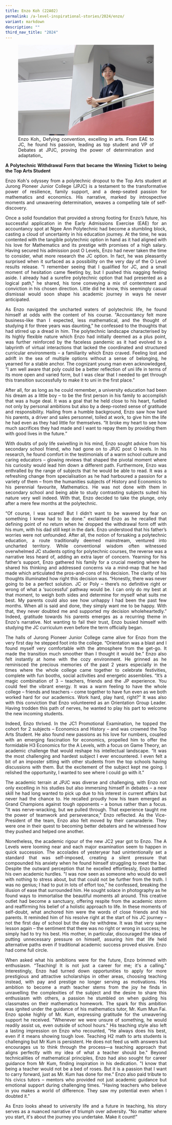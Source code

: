 ```yaml
---
title: Enzo Koh (22A02)
permalink: /a-level-inspirational-stories/2024/enzo/
variant: markdown
description: ""
third_nav_title: "2024"
---
```

<div align="justify">

<figure>
<img src="/images/Accomplishment/2024%20Inspiring/enzo.jpg">
<figcaption>Enzo Koh_ Defying convention, excelling in arts. From EAE to JC, he found his passion, leading as top student and VP of Debates at JPJC, proving the power of determination and adaptation_</figcaption></figure>

<b>A Polytechnic Withdrawal Form that became the Winning Ticket to being the Top Arts Student</b>

<p>Enzo Koh's odyssey from a polytechnic dropout to the Top Arts student at Jurong Pioneer Junior College (JPJC) is a testament to the transformative power of resilience, family support, and a deep-seated passion for mathematics and economics. His narrative, marked by introspective moments and unwavering determination, weaves a compelling tale of self-discovery.</p>

<p>Once a solid foundation that provided a strong footing for Enzo’s future, his successful application in the Early Admissions Exercise (EAE) for an accountancy spot at Ngee Ann Polytechnic had become a stumbling block, casting a cloud of uncertainty in his education journey. At the time, he was contented with the tangible polytechnic option in hand as it had aligned with his love for Mathematics and its prestige with promises of a high salary. Having secured his admission post O Levels, Enzo had never taken the time to consider, what more research the JC option. In fact, he was pleasantly surprised when it surfaced as a possibility on the very day of the O Level results release. "I remember seeing that I qualified for JC, and a small moment of hesitation came fleeting by, but I pushed this nagging feeling aside. I already had a surefire polytechnic option that had presented as a logical path," he shared, his tone conveying a mix of contentment and conviction in his chosen direction. Little did he know, this seemingly casual dismissal would soon shape his academic journey in ways he never anticipated.</p>

<p>As Enzo navigated the uncharted waters of polytechnic life, he found himself at odds with the content of his course. "Accountancy felt more business-like than I expected, less mathematical, and the thought of studying it for three years was daunting," he confessed to the thoughts that had stirred up a dread in him. The polytechnic landscape characterised by its highly flexible nature which Enzo had initially deemed as a plus point, was further reinforced by the faceless pandemic as it had evolved to a labyrinth of virtual interactions that lacked the coordinated and structured curricular environments – a familiarity which Enzo craved. Feeling lost and adrift in the sea of multiple options without a sense of belonging, he yearned for a stable anchor. The cognizant young man even acknowledged, “I am well aware that poly could be a better reflection of uni life in terms of its more open and varied form, but I was clear that I needed to get through this transition successfully to make it to uni in the first place.” </p>

<p>After all, for as long as he could remember, a university education had been his dream as a little boy – to be the first person in his family to accomplish that was a huge deal. It was a goal that he held close to his heart, fuelled not only by personal ambitions but also by a deep-rooted sense of gratitude and responsibility. Hailing from a humble background, Enzo saw how hard his parents, a driver and sales personnel, toiled at work, to give him the life he had even as they had little for themselves. “It broke my heart to see how much sacrifices they had made and I want to repay them by providing them with good lives in the future.” </p>

<p>With doubts of poly life swivelling in his mind, Enzo sought advice from his secondary school friend, who had gone on to JPJC post O levels. In his research, he found comfort in the testimonials of a warm school culture and caring educators – glowing reviews that shaped the pivotal moment where his curiosity would lead him down a different path. Furthermore, Enzo was enthralled by the range of subjects that he would be able to read. It was a refreshing change from specialisation as he had harboured a passion for a variety of them – from the humanities subjects of History and Economics to his perennial favourite, Mathematics. He was not done with them in secondary school and being able to study contrasting subjects suited his nature very well indeed. With that, Enzo decided to take the plunge, only after a mere few months at the polytechnic.</p>

<p>“Of course, I was scared! But I didn’t want to be wavered by fear on something I knew had to be done.” exclaimed Enzo as he recalled that defining point of no return when he dropped the withdrawal form off with his mum, with his dad still kept in the dark. Enzo understood that his father’s worries were not unfounded. After all, the notion of forsaking a polytechnic education, a route traditionally deemed mainstream, ventured into uncharted territory. While conventional wisdom often witnessed overwhelmed JC students opting for polytechnic courses, the reverse was a narrative less heard of, adding an extra layer of concern. Yearning for his father’s support, Enzo gathered his family for a crucial meeting where he shared his thinking and addressed concerns via a mind-map that he had made which articulated the pros-and-cons of his decision. The clarity of his thoughts illuminated how right this decision was. “Honestly, there was never going to be a perfect solution. JC or Poly – there’s no definitive right or wrong of what a ‘successful’ pathway would be. I can only do my best at that moment, to weigh both sides and determine for myself what suits me best. My parents could also see how unhappy I had been the past few months. When all is said and done, they simply want me to be happy. With that, they never doubted me and supported my decision wholeheartedly.” Indeed, gratitude towards his parents emerges as a recurring theme in Enzo's narrative. Not wanting to fail their trust, Enzo busied himself with studying the JC curriculum even before the term officially began. </p><p>

</p><p>The halls of Jurong Pioneer Junior College came alive for Enzo from the very first day he stepped foot into the college. “Orientation was a blast and I found myself very comfortable with the atmosphere from the get-go. It made the transition much smoother than I thought it would be.” Enzo also felt instantly at home with the cozy environment. He grinned as he reminisced the precious memories of the past 2 years especially in the times where the whole college came together to celebrate festivities, complete with fun booths, social activities and energetic assemblies. “It’s a magic combination of 3 – teachers, friends and the JP experience. You could feel the vibrant energy. It was a warm feeling to have the whole college – friends and teachers – come together to have fun even as we both worked hard for our academics. Work hard, play hard, right?” It was also with this conviction that Enzo volunteered as an Orientation Group Leader. Having trodden this path of nerves, he wanted to play his part to welcome the new incoming students.</p>

<p>Indeed, Enzo thrived. In the JC1 Promotional Examination, he topped the cohort for 2 subjects – Economics and History – and was crowned the Top Arts Student. He also found new passions as his love for numbers, coupled with an emerging fascination for economics, propelled him to offer the formidable H3 Economics for the A Levels, with a focus on Game Theory, an academic challenge that would reshape his intellectual landscape. “It was the most challenging and hardest subject I ever encountered. I even felt a bit of an imposter sitting with other students from the top schools having discussions with them. But the excitement of the subject kept me going. I relished the opportunity, I wanted to see where I could go with it.” </p>

<p>The academic terrain at JPJC was diverse and challenging, with Enzo not only excelling in his studies but also immersing himself in debates –  a new skill he had long wanted to pick up due to his interest in current affairs but never had the chance to. He recalled proudly how his team emerged as Grand Champions against tough opponents – a bonus rather than a focus. "It was nerve-wracking, but we pulled through. That experience taught me the power of teamwork and perseverance," Enzo reflected. As the Vice-President of the team, Enzo also felt moved by their camaraderie. They were one in their quest to becoming better debaters and he witnessed how they pushed and helped one another. </p>

<p>Nonetheless, the academic rigour of the new JC2 year got to Enzo. The A Levels were looming near and each major examination seem to happen in quick succession. The accolades of yesteryear had unintentionally set a standard that was self-imposed, creating a silent pressure that compounded his anxiety when he found himself struggling to meet the bar. Despite the outward perception that he excelled effortlessly, Enzo battled his own academic hurdles. "I was now seen as someone who would do well with nothing to stress about, but that could not be further from the truth. I was no genius; I had to put in lots of effort too," he confessed, breaking the illusion of ease that surrounded him. He sought solace in photography as he found ways to immortalise the beautiful moments all around. This creative outlet had become a sanctuary, offering respite from the academic storm and reaffirming his belief of a holistic approach to life. In these moments of self-doubt, what anchored him were the words of close friends and his parents. It reminded him of his resolve right at the start of his JC journey – not the first day of school but the day he withdrew. It was that very same lesson again – the sentiment that there was no right or wrong in success; he simply had to try his best. His mother, in particular, discouraged the idea of putting unnecessary pressure on himself, assuring him that life held alternative paths even if traditional academic success proved elusive. Enzo had come full circle. </p>

<p>When asked what his ambitions were for the future, Enzo brimmed with enthusiasm. “Teaching! It is not just a career for me; it's a calling." Interestingly, Enzo had turned down opportunities to apply for more prestigious and attractive scholarships in other areas, choosing teaching instead, with pay and prestige no longer serving as motivations. His ambition to become a math teacher stems from the joy he finds in unravelling the complexities of the subject and the desire to share this enthusiasm with others, a passion he stumbled on when guiding his classmates on their mathematics homework. The spark for this ambition was ignited under the guidance of his mathematics tutor, Mr. Kum Mun Fai. Enzo spoke highly of Mr. Kum, expressing gratitude for the unwavering support he received. "Whenever we were unsure of something, he would readily assist us, even outside of school hours." His teaching style also left a lasting impression on Enzo who recounted, "He always does his best, even if it means showing tough love. Teaching H2 math to arts students is challenging but Mr Kum is persistent. He does not feed us with answers but encourages us to think through the process—a teaching approach that aligns perfectly with my idea of what a teacher should be." Beyond technicalities of mathematical principles, Enzo had also sought for career guidance from Mr Kum, finding inspiration in his dedication. "I know that being a teacher would not be a bed of roses. But it is a passion that I want to carry forward, just as Mr. Kum has done for me.” Enzo also paid tribute to his civics tutors – mentors who provided not just academic guidance but emotional support during challenging times. "Having teachers who believe in you makes a world of difference. They saw my potential even when I doubted it." </p>

<p>As Enzo looks ahead to university life and a future in teaching, his story serves as a nuanced narrative of triumph over adversity. "No matter where you start, it's about the journey you undertake. Make it count!”</p>


</div>